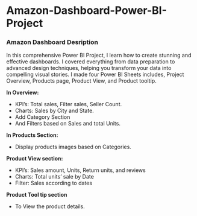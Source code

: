 # Amazon-Dashboard-Power-BI-Project

### Amazon Dashboard Desription

In this comprehensive Power BI Project, I learn how to create stunning and effective dashboards. I covered everything from data preparation to advanced design techniques, helping you transform your data into compelling visual stories.
I made four Power BI Sheets includes, Project Overview, Products page, Product View, and Product tooltip.

**In Overview:**
- KPI’s: Total sales, Filter sales, Seller Count.
- Charts: Sales by City and State.
- Add Category Section
- And Filters based on Sales and total Units.

**In Products Section:**
- Display products images based on Categories.

**Product View section:**
- KPI’s: Sales amount, Units, Return units, and reviews
- Charts: Total units’ sale by Date
- Filter: Sales according to dates

**Product Tool tip section**
- To View the product details.
